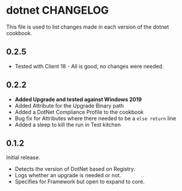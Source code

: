 # dotnet CHANGELOG

This file is used to list changes made in each version of the dotnet cookbook.

## 0.2.5

- Tested with Client 18 - All is good, no changes were needed.

## 0.2.2

- **Added Upgrade and tested against Windows 2019**
- Added Attribute for the Upgrade Binary path
- Added a DotNet Compliance Profile to the cookbook
- Bug fix for Attributes where there needed to be a `else return` line
- Added a sleep to kill the run in Test kitchen

## 0.1.2

Initial release.

- Detects the version of DotNet based on Registry.
- Logs whether an upgrade is needed or not.
- Specifies for Framework but open to expand to core.
